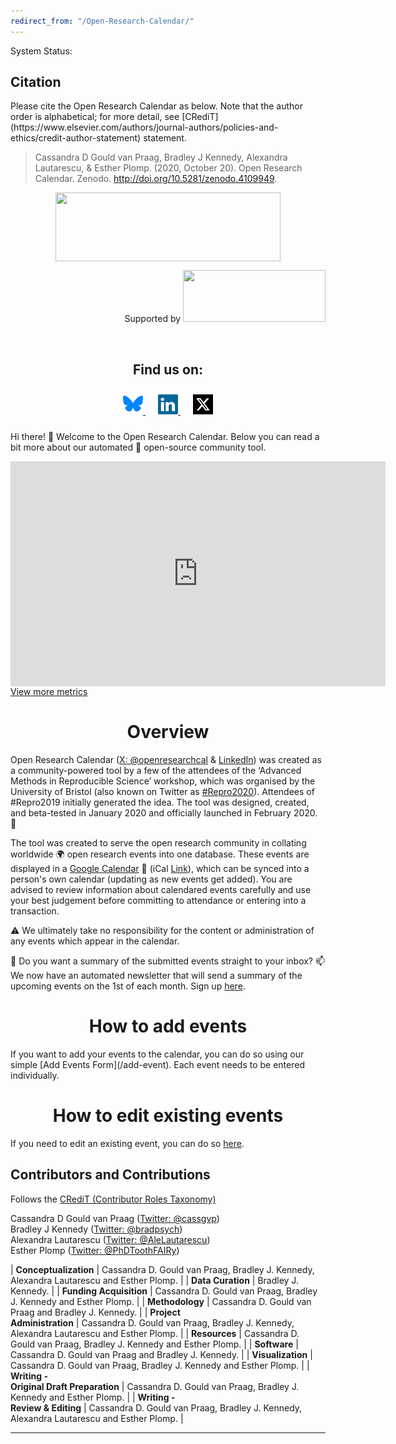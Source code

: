 ```yaml
---
redirect_from: "/Open-Research-Calendar/"
---
```

<head>
  <!-- Required for IE11 Only -->
  <script src="https://cdnjs.cloudflare.com/polyfill/v3/polyfill.min.js"></script>

  <!-- Standard dependencies -->
  <script src="https://unpkg.com/@webcomponents/webcomponentsjs@2.1.3/webcomponents-bundle.js"></script>
  <script src="https://unpkg.com/@statuspage/status-widget/dist/index.js"></script>
</head>

<div id="status-widget-container"></div>
<p>System Status: <statuspage-widget src="https://openresearchcalendar.statuspage.io"></statuspage-widget></p>

<div id='citation'></div>
<h2><strong>Citation</strong></h2>  
Please cite the Open Research Calendar as below. Note that the author order is alphabetical; for more detail, see [CRediT](https://www.elsevier.com/authors/journal-authors/policies-and-ethics/credit-author-statement) statement.  

> Cassandra D Gould van Praag, Bradley J Kennedy, Alexandra Lautarescu, & Esther Plomp. (2020, October 20). Open Research Calendar. Zenodo. <http://doi.org/10.5281/zenodo.4109949>.  
 
<p><img style="display: block; margin-left: auto; margin-right: auto;" src="https://raw.githubusercontent.com/openresearchcalendar/openresearchcalendar.github.io/master/Documents/Images/logo_wide-cropped.png" alt="" width="360" height="110" /></p>
<p style="text-align: right;"><span class="site-footer-owner">Supported by&nbsp;<a title="UK Reproducibility Network" href="https://www.ukrn.org/" target="_blank" rel="noopener"><img src="https://cpb-eu-w2.wpmucdn.com/blogs.bristol.ac.uk/dist/b/631/files/2020/09/UKRN-Logo-150-extra2.png" alt="" width="228" height="83" /></a></span></p>
<p>&nbsp;</p>

<h2 style="text-align: center;"><strong>Find us on:</strong></h2>
<div style="text-align: center; padding: 10px;">
  <a href="https://bsky.app/profile/openresearchcalendar.org" target="_blank" style="margin: 0 10px;">
    <img src="https://raw.githubusercontent.com/openresearchcalendar/openresearchcalendar.github.io/master/Documents/Images/bluesky.svg" alt="BlueSky" width="32" height="32">
  </a>
  <a href="https://www.linkedin.com/company/open-research-calendar" target="_blank" style="margin: 0 10px;">
    <img src="https://raw.githubusercontent.com/openresearchcalendar/openresearchcalendar.github.io/master/Documents/Images/linkedin.svg" alt="LinkedIn" width="32" height="32">
  </a>
  <a href="https://x.com/OpenResearchCal" target="_blank" style="margin: 0 10px;">
    <img src="https://raw.githubusercontent.com/openresearchcalendar/openresearchcalendar.github.io/master/Documents/Images/twitter.svg" alt="Twitter (X)" width="32" height="32">
  </a>
</div>

Hi there! :wave: Welcome to the Open Research Calendar. Below you can read a bit more about our automated :robot: open-source community tool.  

<div id="content-desktop"><iframe width="600" height="360" src="https://datastudio.google.com/embed/reporting/cbefe1ef-80b5-46db-a7c5-62b0e59b2ff7/page/HWJOC" frameborder="0" style="border:0; display: block;margin: auto;" allowfullscreen></iframe></div>

<!--Button-->
<div class="text-center">
  <a href="http://openresearchcalendar.org/metrics" target="_blank" class="button-77" role="button"><i class="fa fa-external-link"></i> View more metrics</a>  
</div>


<h1 style="text-align: center;"><strong>Overview</strong></h1>

Open Research Calendar ([X: @openresearchcal](https://twitter.com/OpenResearchCal) & [LinkedIn](https://www.linkedin.com/company/104698896/)) was created as a community-powered tool by a few of the attendees of the ‘Advanced Methods in Reproducible Science’ workshop, which was organised by the University of Bristol (also known on Twitter as [#Repro2020](https://twitter.com/search?q=%23Repro2020)). Attendees of #Repro2019 initially generated the idea. The tool was designed, created, and beta-tested in January 2020 and officially launched in February 2020. :tada:

The tool was created to serve the open research community in collating worldwide :earth_africa: open research events into one database. These events are displayed in a [Google Calendar](/calendar) :calendar: (iCal [Link](https://calendar.google.com/calendar/ical/openresearchcalendar%40gmail.com/public/basic.ics)), which can be synced into a person's own calendar (updating as new events get added). You are advised to review information about calendared events carefully and use your best judgement before committing to attendance or entering into a transaction.

:warning: We ultimately take no responsibility for the content or administration of any events which appear in the calendar.

:email: Do you want a summary of the submitted events straight to your inbox? :mailbox: We now have an automated newsletter that will send a summary of the upcoming events on the 1st of each month. Sign up [here](/email-subscribe).  

<h1 style="text-align: center;"><strong>How to add events</strong></h1>
If you want to add your events to the calendar, you can do so using our simple [Add Events Form](/add-event). Each event needs to be entered individually.

<h1 style="text-align: center;"><strong>How to edit existing events</strong></h1>

If you need to edit an existing event, you can do so [here](/edit-event).

<div id='contributors'></div>
<h2><strong>Contributors and Contributions</strong></h2>  

Follows the [CRediT (Contributor Roles Taxonomy)](https://www.elsevier.com/authors/journal-authors/policies-and-ethics/credit-author-statement)

Cassandra D Gould van Praag ([Twitter: @cassgvp](https://twitter.com/cassgvp))  
Bradley J Kennedy ([Twitter: @bradpsych](https://twitter.com/bradpsych))  
Alexandra Lautarescu ([Twitter: @AleLautarescu](https://twitter.com/AleLautarescu))  
Esther Plomp ([Twitter: @PhDToothFAIRy](https://twitter.com/PhDToothFAIRy))  

| **Conceptualization** | Cassandra D. Gould van Praag, Bradley J. Kennedy, Alexandra Lautarescu and Esther Plomp. |
| **Data Curation** | Bradley J. Kennedy. |
| **Funding Acquisition** | Cassandra D. Gould van Praag, Bradley J. Kennedy and Esther Plomp. |
| **Methodology** | Cassandra D. Gould van Praag and Bradley J. Kennedy. |
| **Project <br />Administration** | Cassandra D. Gould van Praag, Bradley J. Kennedy, Alexandra Lautarescu and Esther Plomp. |
| **Resources** | Cassandra D. Gould van Praag, Bradley J. Kennedy and Esther Plomp. |
| **Software** | Cassandra D. Gould van Praag and Bradley J. Kennedy. |
| **Visualization** | Cassandra D. Gould van Praag, Bradley J. Kennedy and Esther Plomp. |
| **Writing -<br /> Original Draft Preparation** | Cassandra D. Gould van Praag, Bradley J. Kennedy and Esther Plomp. |
| **Writing -<br /> Review & Editing** | Cassandra D. Gould van Praag, Bradley J. Kennedy, Alexandra Lautarescu and Esther Plomp. |

<hr />

<script src="https://openresearchcalendar.statuspage.io/embed/script.js"></script>